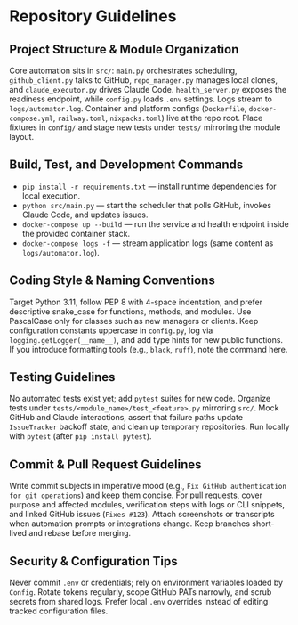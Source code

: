 # Repository Guidelines

## Project Structure & Module Organization
Core automation sits in `src/`: `main.py` orchestrates scheduling, `github_client.py` talks to GitHub, `repo_manager.py` manages local clones, and `claude_executor.py` drives Claude Code. `health_server.py` exposes the readiness endpoint, while `config.py` loads `.env` settings. Logs stream to `logs/automator.log`. Container and platform configs (`Dockerfile`, `docker-compose.yml`, `railway.toml`, `nixpacks.toml`) live at the repo root. Place fixtures in `config/` and stage new tests under `tests/` mirroring the module layout.

## Build, Test, and Development Commands
- `pip install -r requirements.txt` — install runtime dependencies for local execution.
- `python src/main.py` — start the scheduler that polls GitHub, invokes Claude Code, and updates issues.
- `docker-compose up --build` — run the service and health endpoint inside the provided container stack.
- `docker-compose logs -f` — stream application logs (same content as `logs/automator.log`).

## Coding Style & Naming Conventions
Target Python 3.11, follow PEP 8 with 4-space indentation, and prefer descriptive snake_case for functions, methods, and modules. Use PascalCase only for classes such as new managers or clients. Keep configuration constants uppercase in `config.py`, log via `logging.getLogger(__name__)`, and add type hints for new public functions. If you introduce formatting tools (e.g., `black`, `ruff`), note the command here.

## Testing Guidelines
No automated tests exist yet; add `pytest` suites for new code. Organize tests under `tests/<module_name>/test_<feature>.py` mirroring `src/`. Mock GitHub and Claude interactions, assert that failure paths update `IssueTracker` backoff state, and clean up temporary repositories. Run locally with `pytest` (after `pip install pytest`).

## Commit & Pull Request Guidelines
Write commit subjects in imperative mood (e.g., `Fix GitHub authentication for git operations`) and keep them concise. For pull requests, cover purpose and affected modules, verification steps with logs or CLI snippets, and linked GitHub issues (`Fixes #123`). Attach screenshots or transcripts when automation prompts or integrations change. Keep branches short-lived and rebase before merging.

## Security & Configuration Tips
Never commit `.env` or credentials; rely on environment variables loaded by `Config`. Rotate tokens regularly, scope GitHub PATs narrowly, and scrub secrets from shared logs. Prefer local `.env` overrides instead of editing tracked configuration files.
